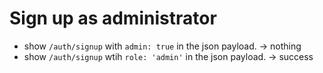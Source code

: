 # Sign up as administrator

- show `/auth/signup` with `admin: true` in the json payload. -> nothing
- show `/auth/signup` wtih `role: 'admin'` in the json payload. -> success